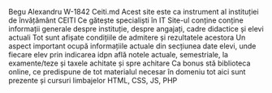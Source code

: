 Begu Alexandru W-1842
Ceiti.md
Acest site este ca instrument al instituției de învățământ CEITI
Ce gătește specialiști în IT
Site-ul conține conține informații generale despre instituție, despre angajați, cadre didactice și elevi actuali
Tot sunt afișate condițiile de admitere și rezultatele acestora
Un aspect important ocupă informațiile actuale din secțiunea date elevi, 
unde fiecare elev prin indicarea idpn află notele actuale, semestriale, la examente/teze și taxele achitate și spre achitare
Ca bonus stă biblioteca online, ce predispune de 
tot materialul necesar în domeniu tot aici sunt prezente și cursuri limbajelor HTML, CSS, JS, PHP

